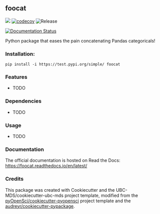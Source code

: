 ## foocat 

![](https://github.com/YueJiangMDSV/foocat/workflows/build/badge.svg) [![codecov](https://codecov.io/gh/YueJiangMDSV/foocat/branch/master/graph/badge.svg)](https://codecov.io/gh/YueJiangMDSV/foocat) ![Release](https://github.com/YueJiangMDSV/foocat/workflows/Release/badge.svg)

[![Documentation Status](https://readthedocs.org/projects/foocat/badge/?version=latest)](https://foocat.readthedocs.io/en/latest/?badge=latest)

Python package that eases the pain concatenating Pandas categoricals!

### Installation:

```
pip install -i https://test.pypi.org/simple/ foocat
```

### Features
- TODO

### Dependencies

- TODO

### Usage

- TODO

### Documentation
The official documentation is hosted on Read the Docs: <https://foocat.readthedocs.io/en/latest/>

### Credits
This package was created with Cookiecutter and the UBC-MDS/cookiecutter-ubc-mds project template, modified from the [pyOpenSci/cookiecutter-pyopensci](https://github.com/pyOpenSci/cookiecutter-pyopensci) project template and the [audreyr/cookiecutter-pypackage](https://github.com/audreyr/cookiecutter-pypackage).
